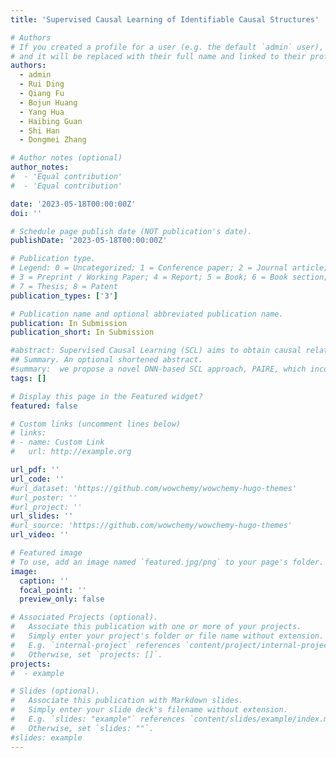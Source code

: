 ```yaml
---
title: 'Supervised Causal Learning of Identifiable Causal Structures'

# Authors
# If you created a profile for a user (e.g. the default `admin` user), write the username (folder name) here
# and it will be replaced with their full name and linked to their profile.
authors:
  - admin
  - Rui Ding
  - Qiang Fu
  - Bojun Huang
  - Yang Hua
  - Haibing Guan
  - Shi Han
  - Dongmei Zhang

# Author notes (optional)
author_notes:
#  - 'Equal contribution'
#  - 'Equal contribution'

date: '2023-05-18T00:00:00Z'
doi: ''

# Schedule page publish date (NOT publication's date).
publishDate: '2023-05-18T00:00:00Z'

# Publication type.
# Legend: 0 = Uncategorized; 1 = Conference paper; 2 = Journal article;
# 3 = Preprint / Working Paper; 4 = Report; 5 = Book; 6 = Book section;
# 7 = Thesis; 8 = Patent
publication_types: ['3']

# Publication name and optional abbreviated publication name.
publication: In Submission
publication_short: In Submission

#abstract: Supervised Causal Learning (SCL) aims to obtain causal relations from observational data, leveraging the model learned from prior datasets with ground truth causal relations. Deep Neural Network (DNN) based SCL, which learns DNNs as causal models, has gained significant attention with its numerous advantages. A recently proposed transformer-based architecture employs sample-wise and node-wise attention mechanisms to capture representations of individual variables. In the inference stage, the trained model takes the test data as input and outputs a Directed Acyclic Graph (DAG) represented as a weighted adjacency matrix. However, this paper identifies two limitations of these approaches. First, using the adjacency matrix as a learning target yield inconsistent results w.r.t. structure identifiability. Second, current network architecture does not adequately encode the essential characteristics for learning causal structures. To address these issues, we propose a novel DNN-based SCL approach, PAIRE, which incorporates a unique pairwise encoder module with a unidirectional attention layer. By taking both node features and pairwise features as layer input, it can model the internal and external relationships of variable pairs. In addition, we use a skeleton matrix along with a v-tensor, a third-order tensor representing v-structures, as our output, so as to represent the Markov Equivalence Class (MEC), which resolves identifiability inconsistency. Empirical evidence indicates PAIRE significantly outperforms other DNN-based SCL approaches.
## Summary. An optional shortened abstract.
#summary:  we propose a novel DNN-based SCL approach, PAIRE, which incorporates a unique pairwise encoder module with a unidirectional attention layer. By taking both node features and pairwise features as layer input, it can model the internal and external relationships of variable pairs. In addition, we use a skeleton matrix along with a v-tensor, a third-order tensor representing v-structures, as our output, so as to represent the Markov Equivalence Class (MEC), which resolves identifiability inconsistency.
tags: []

# Display this page in the Featured widget?
featured: false

# Custom links (uncomment lines below)
# links:
# - name: Custom Link
#   url: http://example.org

url_pdf: ''
url_code: ''
#url_dataset: 'https://github.com/wowchemy/wowchemy-hugo-themes'
#url_poster: ''
#url_project: ''
url_slides: ''
#url_source: 'https://github.com/wowchemy/wowchemy-hugo-themes'
url_video: ''

# Featured image
# To use, add an image named `featured.jpg/png` to your page's folder.
image:
  caption: ''
  focal_point: ''
  preview_only: false

# Associated Projects (optional).
#   Associate this publication with one or more of your projects.
#   Simply enter your project's folder or file name without extension.
#   E.g. `internal-project` references `content/project/internal-project/index.md`.
#   Otherwise, set `projects: []`.
projects:
#  - example

# Slides (optional).
#   Associate this publication with Markdown slides.
#   Simply enter your slide deck's filename without extension.
#   E.g. `slides: "example"` references `content/slides/example/index.md`.
#   Otherwise, set `slides: ""`.
#slides: example
---
```

[//]: # (Supplementary notes can be added here, including [code, math, and images]&#40;https://wowchemy.com/docs/writing-markdown-latex/&#41;.)
